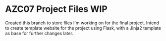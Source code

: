 # AZC07 Project Files WIP

Created this branch to store files I'm working on for the final project.
Intend to create template website for the project using Flask, with a Jinja2 template as base for further changes later.

